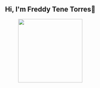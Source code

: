 <div align="center">
  <h2>Hi, I'm Freddy Tene Torres👋</h2>
</div>


<div id="header" align="center">
  <img src="https://media.giphy.com/media/xT9IgMVeZBLP1s3doQ/giphy.gif" width="200" />
</div>


